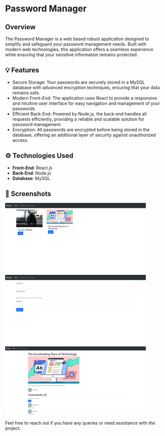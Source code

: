 # Password Manager

## Overview

The Password Manager is a web based robust application designed to simplify and safeguard your password management needs. Built with modern web technologies, this application offers a seamless experience while ensuring that your sensitive information remains protected.

## 💡 Features

- Secure Storage: Your passwords are securely stored in a MySQL database with advanced encryption techniques, ensuring that your data remains safe.
- Modern Front-End: The application uses React to provide a responsive and intuitive user interface for easy navigation and management of your passwords.
- Efficient Back-End: Powered by Node.js, the back-end handles all requests efficiently, providing a reliable and scalable solution for password management.
- Encryption: All passwords are encrypted before being stored in the database, offering an additional layer of security against unauthorized access.

## ⚙️ Technologies Used

- **Front-End**: React.js
- **Back-End**: Node.js
- **Database**: MySQL

## 📸 Screenshots

<img src="https://github.com/abhay08-k09/Blogify/blob/main/Demo/1.png" width="90%" />

<img src="https://github.com/abhay08-k09/Blogify/blob/main/Demo/2.png" width="90%" />

<img src="https://github.com/abhay08-k09/Blogify/blob/main/Demo/3.png" width="90%" />


Feel free to reach out if you have any queries or need assistance with the project.
